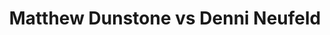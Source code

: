 ---
title: Matthew Dunstone vs Denni Neufeld
player1:
  name: Dunstone, Matthew
  percent: 83
  wins: 0
  losses: 1
player2:
  name: Neufeld, Denni
  percent: 94
  wins: 1
  losses: 0
games:
- player1:
    team: SK
    position: Fourth
    percent: 83
    win: 0
    loss: 1
  player2:
    team: WC
    position: Lead
    percent: 94
    win: 1
    loss: 0
  event: Brier
  year: 2018
  draw: Pool(18)
  score: WC 6 - SK 4
- player1:
    team: Layc
    position: Fourth
    percent: 73
    win: 0
    loss: 1
  player2:
    team: McEw
    position: Lead
    percent: 94
    win: 1
    loss: 0
  event: Trials (Men)
  year: 2017
  draw: Round Robin(12)
  score: Layc 4 - McEw 10
---